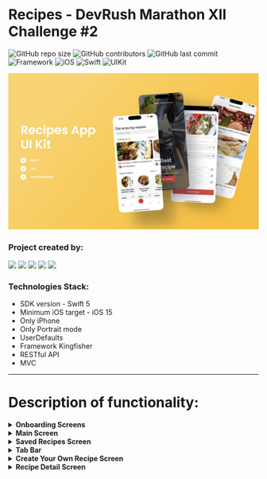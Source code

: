 # Recipes - DevRush Marathon XII Challenge #2

![GitHub repo size](https://img.shields.io/github/repo-size/VladimirFibe/Recipes)  ![GitHub contributors](https://img.shields.io/github/contributors/VladimirFibe/Recipes)   ![GitHub last commit](https://img.shields.io/github/last-commit/VladimirFibe/Recipes)  ![Framework](https://img.shields.io/badge/Framework-Kingfisher-blue)  ![iOS](https://img.shields.io/badge/iOS-15.0-orange)  ![Swift](https://img.shields.io/badge/Swift-lightblue)  ![UIKit](https://img.shields.io/badge/UIKit-blue)

![iphone](https://github.com/VladimirFibe/Recipes/blob/appBanner/appBanner.jpeg)

 ### Project created by:
<p align="left"> 
<a href="https://github.com/VladimirFibe">
<img src="https://img.shields.io/badge/VladimirFibe (TeamLead)-blue"/></a>
<a href="https://github.com/ValentinaPopovaA">
<img src="https://img.shields.io/badge/ValentinaPopovaA-red"/></a>
<a href="https://github.com/AZavershinskiy">
<img src="https://img.shields.io/badge/AZavershinskiy-green"/></a>
<a href="https://github.com/DmitriyLubov">
<img src="https://img.shields.io/badge/DmitriyLubov-yellow"/></a>
<a href="https://github.com/O=OlgaChusheva">
<img src="https://img.shields.io/badge/OlgaChusheva-purple"/></a>

</p>

### Technologies Stack:
* SDK version - Swift 5
* Minimum iOS target - iOS 15
* Only iPhone
* Only Portrait mode
* UserDefaults
* Framework Kingfisher
* RESTful API
* MVC

---

# Description of functionality:

<details>
<summary><strong>Onboarding Screens</strong></summary>
  
- **Welcome Screen:** Introduction to the app with a brief description of its features.
- **Feature Highlights:** Screens showcasing the main functionalities such as recipe search, adding to favorites, and creating your own recipes.
- **Get Started or Skip:** Option for the user to start using the app immediately or skip the onboarding process.

</details>

<details>
<summary><strong>Main Screen</strong></summary>

- **Get amazing recipes for cooking:** Discover a variety of recipes from different cuisines.
- **Search-Bar:** Implemented for searching recipes by keyword.
- **Trending now:** Displays currently popular recipes.
- **Popular category:** Categorizes recipes by type (e.g., Breakfast, Salad, etc.).
- **Recent recipes:** Shows the latest added recipes.

</details>

<details>
<summary><strong>Saved Recipes Screen</strong></summary>

- **Displays recipes saved by the user:** Easily access your favorite recipes.
- **Recipe details:** Each saved recipe shows the title, image, rating, and preparation time.
- **Manage favorites:** Users can easily access and manage their favorite recipes.

</details>

<details>
<summary><strong>Tab Bar</strong></summary>

- **Home:** Navigates to the main screen with trending and popular recipes.
- **Favorites:** Shows saved recipes that the user has marked as favorites.
- **Add:** Opens the screen for creating a new recipe.
- **Profile:** Takes the user to their personal account with their data and created recipes.

</details>

<details>
<summary><strong>Create Your Own Recipe Screen</strong></summary>
  
- **Recipe Name Input:** Field for entering the name of the recipe.
- **Ingredients List:** Fields for entering ingredient names and quantities.
- **Cooking Time:** Field for entering the cooking time.
- **Photo Upload:** Option to upload a photo of the dish.
- **Save Recipe Button:** Button to save the created recipe.

</details>

<details>
<summary><strong>Recipe Detail Screen</strong></summary>
  
- **Recipe Title:** Displays the name of the recipe.
- **Recipe Image:** Showcases an image of the prepared dish.
- **Rating:** Displays the average rating and number of reviews for the recipe.
- **Instructions Section:** Provides step-by-step cooking instructions. Includes detailed steps to guide the user through the preparation process.
- **Ingredients List:** Lists all necessary ingredients with their respective quantities. Displays icons and names for each ingredient.

</details>
